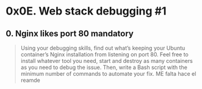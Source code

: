 # 0x0E. Web stack debugging #1

## 0. Nginx likes port 80 mandatory
> Using your debugging skills, find out what’s keeping your Ubuntu container’s Nginx installation from listening on port 80. Feel free to install whatever tool you need, start and destroy as many containers as you need to debug the issue. Then, write a Bash script with the minimum number of commands to automate your fix.
ME falta hace el reamde 
